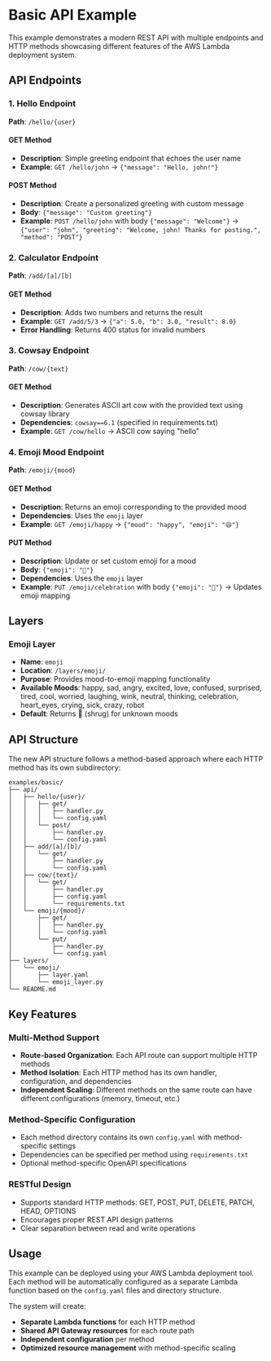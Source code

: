 # Basic API Example

This example demonstrates a modern REST API with multiple endpoints and HTTP methods showcasing different features of the AWS Lambda deployment system.

## API Endpoints

### 1. Hello Endpoint
**Path**: `/hello/{user}`

#### GET Method
- **Description**: Simple greeting endpoint that echoes the user name
- **Example**: `GET /hello/john` → `{"message": "Hello, john!"}`

#### POST Method  
- **Description**: Create a personalized greeting with custom message
- **Body**: `{"message": "Custom greeting"}`
- **Example**: `POST /hello/john` with body `{"message": "Welcome"}` → `{"user": "john", "greeting": "Welcome, john! Thanks for posting.", "method": "POST"}`

### 2. Calculator Endpoint
**Path**: `/add/[a]/[b]`

#### GET Method
- **Description**: Adds two numbers and returns the result
- **Example**: `GET /add/5/3` → `{"a": 5.0, "b": 3.0, "result": 8.0}`
- **Error Handling**: Returns 400 status for invalid numbers

### 3. Cowsay Endpoint
**Path**: `/cow/{text}`

#### GET Method
- **Description**: Generates ASCII art cow with the provided text using cowsay library
- **Dependencies**: `cowsay==6.1` (specified in requirements.txt)
- **Example**: `GET /cow/hello` → ASCII cow saying "hello"

### 4. Emoji Mood Endpoint
**Path**: `/emoji/{mood}`

#### GET Method
- **Description**: Returns an emoji corresponding to the provided mood
- **Dependencies**: Uses the `emoji` layer
- **Example**: `GET /emoji/happy` → `{"mood": "happy", "emoji": "😄"}`

#### PUT Method
- **Description**: Update or set custom emoji for a mood
- **Body**: `{"emoji": "🎉"}`
- **Dependencies**: Uses the `emoji` layer
- **Example**: `PUT /emoji/celebration` with body `{"emoji": "🎊"}` → Updates emoji mapping

## Layers

### Emoji Layer
- **Name**: `emoji`
- **Location**: `/layers/emoji/`
- **Purpose**: Provides mood-to-emoji mapping functionality
- **Available Moods**: happy, sad, angry, excited, love, confused, surprised, tired, cool, worried, laughing, wink, neutral, thinking, celebration, heart_eyes, crying, sick, crazy, robot
- **Default**: Returns 🤷 (shrug) for unknown moods

## API Structure

The new API structure follows a method-based approach where each HTTP method has its own subdirectory:

```
examples/basic/
├── api/
│   ├── hello/{user}/
│   │   ├── get/
│   │   │   ├── handler.py
│   │   │   └── config.yaml
│   │   └── post/
│   │       ├── handler.py
│   │       └── config.yaml
│   ├── add/[a]/[b]/
│   │   └── get/
│   │       ├── handler.py
│   │       └── config.yaml
│   ├── cow/{text}/
│   │   └── get/
│   │       ├── handler.py
│   │       ├── config.yaml
│   │       └── requirements.txt
│   └── emoji/{mood}/
│       ├── get/
│       │   ├── handler.py
│       │   └── config.yaml
│       └── put/
│           ├── handler.py
│           └── config.yaml
├── layers/
│   └── emoji/
│       ├── layer.yaml
│       └── emoji_layer.py
└── README.md
```

## Key Features

### Multi-Method Support
- **Route-based Organization**: Each API route can support multiple HTTP methods
- **Method Isolation**: Each HTTP method has its own handler, configuration, and dependencies
- **Independent Scaling**: Different methods on the same route can have different configurations (memory, timeout, etc.)

### Method-Specific Configuration
- Each method directory contains its own `config.yaml` with method-specific settings
- Dependencies can be specified per method using `requirements.txt`
- Optional method-specific OpenAPI specifications

### RESTful Design
- Supports standard HTTP methods: GET, POST, PUT, DELETE, PATCH, HEAD, OPTIONS
- Encourages proper REST API design patterns
- Clear separation between read and write operations

## Usage

This example can be deployed using your AWS Lambda deployment tool. Each method will be automatically configured as a separate Lambda function based on the `config.yaml` files and directory structure.

The system will create:
- **Separate Lambda functions** for each HTTP method
- **Shared API Gateway resources** for each route path  
- **Independent configuration** per method
- **Optimized resource management** with method-specific scaling 